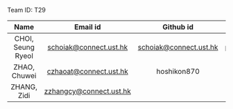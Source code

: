 
Team ID: T29

|        Name       |         Email id        |        Github id       |      dev branch id      |
|:-----------------:|:-----------------------:|:----------------------:|:-----------------------:|
| CHOI, Seung Ryeol | schoiak@connect.ust.hk  | schoiak@connect.ust.hk | part_a_choi_seung_ryeol |
| ZHAO, Chuwei      | czhaoat@connect.ust.hk  | hoshikon870            | part_b_zhao_chuwei      |
| ZHANG, Zidi       | zzhangcy@connect.ust.hk |                        | part_c_zhang_zidi       |